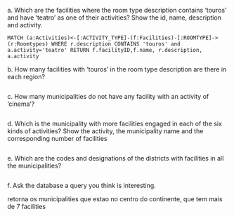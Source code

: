 a. Which are the facilities where the room type description contains ‘touros’ and
have ‘teatro’ as one of their activities? Show the id, name, description and
activity.

```
MATCH (a:Activities)<-[:ACTIVITY_TYPE]-(f:Facilities)-[:ROOMTYPE]->(r:Roomtypes) WHERE r.description CONTAINS 'touros' and a.activity='teatro' RETURN f.facilityID,f.name, r.description, a.activity
```

b. How many facilities with ‘touros’ in the room type description are there in
each region?

```

```

c. How many municipalities do not have any facility with an activity of
‘cinema’?

```

```

d. Which is the municipality with more facilities engaged in each of the six kinds
of activities? Show the activity, the municipality name and the corresponding
number of facilities

```

```

e. Which are the codes and designations of the districts with facilities in all the
municipalities?

```

```

f. Ask the database a query you think is interesting.

retorna os municipalities que estao no centro do continente, que tem mais de 7 facilities

```

```


